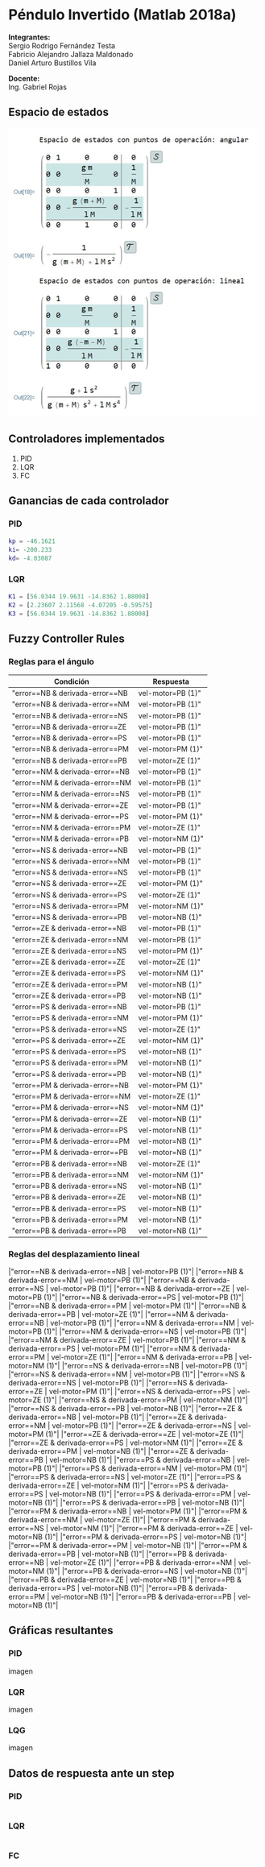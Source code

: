 # **Péndulo Invertido (Matlab 2018a)**

**Integrantes:**  
Sergio Rodrigo Fernández Testa  
Fabricio Alejandro Jallaza Maldonado  
Daniel Arturo Bustillos Vila

**Docente:**  
Ing. Gabriel Rojas

## **Espacio de estados**

![State Space](assets\StateSpace.png)

## **Controladores implementados**

1. PID
2. LQR
3. FC

## **Ganancias de cada controlador**

### **PID**

~~~matlab
kp = -46.1621
ki= -200.233
kd= -4.03087
~~~

### **LQR**

~~~matlab
K1 = [56.0344 19.9631 -14.8362 1.88008]
K2 = [2.23607 2.11568 -4.07205 -0.59575]
K3 = [56.0344 19.9631 -14.8362 1.88008]
~~~

## **Fuzzy Controller Rules**

### Reglas para el ángulo

|Condición                        |Respuesta         |
|---------------------------------|------------------|
| "error==NB & derivada-error==NB | vel-motor=PB (1)"|
| "error==NB & derivada-error==NM | vel-motor=PB (1)"|
| "error==NB & derivada-error==NS | vel-motor=PB (1)"|
| "error==NB & derivada-error==ZE | vel-motor=PB (1)"|
| "error==NB & derivada-error==PS | vel-motor=PB (1)"|
| "error==NB & derivada-error==PM | vel-motor=PM (1)"|
| "error==NB & derivada-error==PB | vel-motor=ZE (1)"|
| "error==NM & derivada-error==NB | vel-motor=PB (1)"|
| "error==NM & derivada-error==NM | vel-motor=PB (1)"|
| "error==NM & derivada-error==NS | vel-motor=PB (1)"|
| "error==NM & derivada-error==ZE | vel-motor=PB (1)"|
| "error==NM & derivada-error==PS | vel-motor=PM (1)"|
| "error==NM & derivada-error==PM | vel-motor=ZE (1)"|
| "error==NM & derivada-error==PB | vel-motor=NM (1)"|
| "error==NS & derivada-error==NB | vel-motor=PB (1)"|
| "error==NS & derivada-error==NM | vel-motor=PB (1)"|
| "error==NS & derivada-error==NS | vel-motor=PB (1)"|
| "error==NS & derivada-error==ZE | vel-motor=PM (1)"|
| "error==NS & derivada-error==PS | vel-motor=ZE (1)"|
| "error==NS & derivada-error==PM | vel-motor=NM (1)"|
| "error==NS & derivada-error==PB | vel-motor=NB (1)"|
| "error==ZE & derivada-error==NB | vel-motor=PB (1)"|
| "error==ZE & derivada-error==NM | vel-motor=PB (1)"|
| "error==ZE & derivada-error==NS | vel-motor=PM (1)"|
| "error==ZE & derivada-error==ZE | vel-motor=ZE (1)"|
| "error==ZE & derivada-error==PS | vel-motor=NM (1)"|
| "error==ZE & derivada-error==PM | vel-motor=NB (1)"|
| "error==ZE & derivada-error==PB | vel-motor=NB (1)"|
| "error==PS & derivada-error==NB | vel-motor=PB (1)"|
| "error==PS & derivada-error==NM | vel-motor=PM (1)"|
| "error==PS & derivada-error==NS | vel-motor=ZE (1)"|
| "error==PS & derivada-error==ZE | vel-motor=NM (1)"|
| "error==PS & derivada-error==PS | vel-motor=NB (1)"|
| "error==PS & derivada-error==PM | vel-motor=NB (1)"|
| "error==PS & derivada-error==PB | vel-motor=NB (1)"|
| "error==PM & derivada-error==NB | vel-motor=PM (1)"|
| "error==PM & derivada-error==NM | vel-motor=ZE (1)"|
| "error==PM & derivada-error==NS | vel-motor=NM (1)"|
| "error==PM & derivada-error==ZE | vel-motor=NB (1)"|
| "error==PM & derivada-error==PS | vel-motor=NB (1)"|
| "error==PM & derivada-error==PM | vel-motor=NB (1)"|
| "error==PM & derivada-error==PB | vel-motor=NB (1)"|
| "error==PB & derivada-error==NB | vel-motor=ZE (1)"|
| "error==PB & derivada-error==NM | vel-motor=NM (1)"|
| "error==PB & derivada-error==NS | vel-motor=NB (1)"|
| "error==PB & derivada-error==ZE | vel-motor=NB (1)"|
| "error==PB & derivada-error==PS | vel-motor=NB (1)"|
| "error==PB & derivada-error==PM | vel-motor=NB (1)"|
| "error==PB & derivada-error==PB | vel-motor=NB (1)"|

### Reglas del desplazamiento lineal

|"error==NB & derivada-error==NB | vel-motor=PB (1)"|
|"error==NB & derivada-error==NM | vel-motor=PB (1)"|
|"error==NB & derivada-error==NS | vel-motor=PB (1)"|
|"error==NB & derivada-error==ZE | vel-motor=PB (1)"|
|"error==NB & derivada-error==PS | vel-motor=PB (1)"|
|"error==NB & derivada-error==PM | vel-motor=PM (1)"|
|"error==NB & derivada-error==PB | vel-motor=ZE (1)"|
|"error==NM & derivada-error==NB | vel-motor=PB (1)"|
|"error==NM & derivada-error==NM | vel-motor=PB (1)"|
|"error==NM & derivada-error==NS | vel-motor=PB (1)"|
|"error==NM & derivada-error==ZE | vel-motor=PB (1)"|
|"error==NM & derivada-error==PS | vel-motor=PM (1)"|
|"error==NM & derivada-error==PM | vel-motor=ZE (1)"|
|"error==NM & derivada-error==PB | vel-motor=NM (1)"|
|"error==NS & derivada-error==NB | vel-motor=PB (1)"|
|"error==NS & derivada-error==NM | vel-motor=PB (1)"|
|"error==NS & derivada-error==NS | vel-motor=PB (1)"|
|"error==NS & derivada-error==ZE | vel-motor=PM (1)"|
|"error==NS & derivada-error==PS | vel-motor=ZE (1)"|
|"error==NS & derivada-error==PM | vel-motor=NM (1)"|
|"error==NS & derivada-error==PB | vel-motor=NB (1)"|
|"error==ZE & derivada-error==NB | vel-motor=PB (1)"|
|"error==ZE & derivada-error==NM | vel-motor=PB (1)"|
|"error==ZE & derivada-error==NS | vel-motor=PM (1)"|
|"error==ZE & derivada-error==ZE | vel-motor=ZE (1)"|
|"error==ZE & derivada-error==PS | vel-motor=NM (1)"|
|"error==ZE & derivada-error==PM | vel-motor=NB (1)"|
|"error==ZE & derivada-error==PB | vel-motor=NB (1)"|
|"error==PS & derivada-error==NB | vel-motor=PB (1)"|
|"error==PS & derivada-error==NM | vel-motor=PM (1)"|
|"error==PS & derivada-error==NS | vel-motor=ZE (1)"|
|"error==PS & derivada-error==ZE | vel-motor=NM (1)"|
|"error==PS & derivada-error==PS | vel-motor=NB (1)"|
|"error==PS & derivada-error==PM | vel-motor=NB (1)"|
|"error==PS & derivada-error==PB | vel-motor=NB (1)"|
|"error==PM & derivada-error==NB | vel-motor=PM (1)"|
|"error==PM & derivada-error==NM | vel-motor=ZE (1)"|
|"error==PM & derivada-error==NS | vel-motor=NM (1)"|
|"error==PM & derivada-error==ZE | vel-motor=NB (1)"|
|"error==PM & derivada-error==PS | vel-motor=NB (1)"|
|"error==PM & derivada-error==PM | vel-motor=NB (1)"|
|"error==PM & derivada-error==PB | vel-motor=NB (1)"|
|"error==PB & derivada-error==NB | vel-motor=ZE (1)"|
|"error==PB & derivada-error==NM | vel-motor=NM (1)"|
|"error==PB & derivada-error==NS | vel-motor=NB (1)"|
|"error==PB & derivada-error==ZE | vel-motor=NB (1)"|
|"error==PB & derivada-error==PS | vel-motor=NB (1)"|
|"error==PB & derivada-error==PM | vel-motor=NB (1)"|
|"error==PB & derivada-error==PB | vel-motor=NB (1)"|
## **Gráficas resultantes**

### **PID**

imagen

### **LQR**

imagen

### **LQG**

imagen

## **Datos de respuesta ante un step**

### **PID**

~~~matlab

~~~

### **LQR**

~~~matlab

~~~

### **FC**

~~~matlab

~~~

